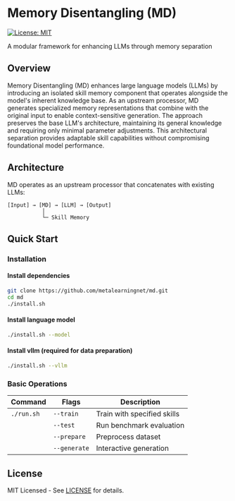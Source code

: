 
# Memory Disentangling (MD)

[![License: MIT](https://img.shields.io/badge/License-MIT-blue.svg)](LICENSE)

A modular framework for enhancing LLMs through memory separation

## Overview

Memory Disentangling (MD) enhances large language models (LLMs) by introducing an isolated skill memory component that operates alongside the model's inherent knowledge base. As an upstream processor, MD generates specialized memory representations that combine with the original input to enable context-sensitive generation. The approach preserves the base LLM's architecture, maintaining its general knowledge and requiring only minimal parameter adjustments. This architectural separation provides adaptable skill capabilities without compromising foundational model performance.

## Architecture

MD operates as an upstream processor that concatenates with existing LLMs:

```
[Input] → [MD] → [LLM] → [Output]
           │
           └─ Skill Memory
```

## Quick Start

### Installation

#### Install dependencies
```bash
git clone https://github.com/metalearningnet/md.git
cd md
./install.sh
```

#### Install language model
```bash
./install.sh --model
```

#### Install vllm (required for data preparation)
```bash
./install.sh --vllm
```

### Basic Operations

| Command | Flags | Description |
|---------|-------|-------------|
| `./run.sh` | `--train` | Train with specified skills |
| | `--test` | Run benchmark evaluation |
| | `--prepare` | Preprocess dataset |
| | `--generate` | Interactive generation |

## License

MIT Licensed - See [LICENSE](LICENSE) for details.
